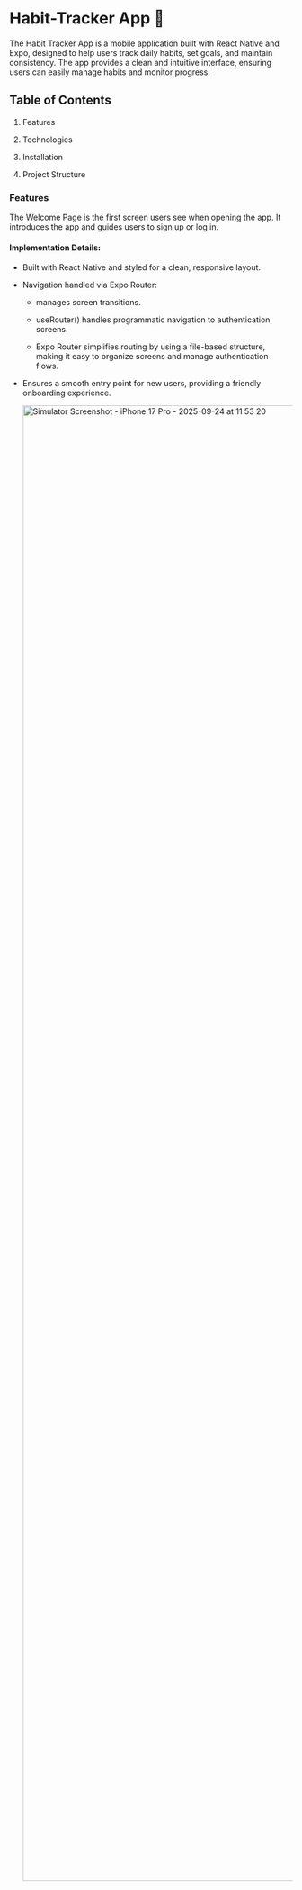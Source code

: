 # Habit-Tracker App 👋

The Habit Tracker App is a mobile application built with React Native and Expo, designed to help users track daily habits, set goals, and maintain consistency. The app provides a clean and intuitive interface, ensuring users can easily manage habits and monitor progress.

## Table of Contents

1. Features

2. Technologies

3. Installation

4. Project Structure


### Features

The Welcome Page is the first screen users see when opening the app. It introduces the app and guides users to sign up or log in.

#### Implementation Details:

- Built with React Native and styled for a clean, responsive layout.

- Navigation handled via Expo Router:

   - <Stack> manages screen transitions.

   - useRouter() handles programmatic navigation to authentication screens.

   - Expo Router simplifies routing by using a file-based structure, making it easy to organize screens and manage authentication flows.

- Ensures a smooth entry point for new users, providing a friendly onboarding experience.
  

  <img width="1206" height="2622" alt="Simulator Screenshot - iPhone 17 Pro - 2025-09-24 at 11 53 20" src="https://github.com/user-attachments/assets/79adb5be-3d22-47a8-b445-9da875a260f0" />
